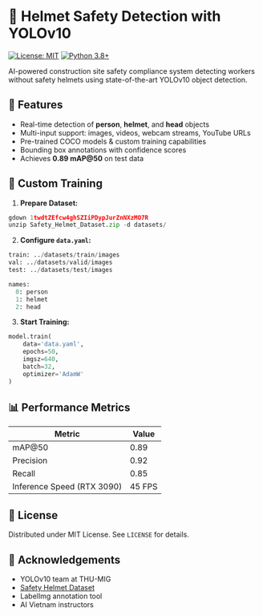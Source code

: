 # 🦺 Helmet Safety Detection with YOLOv10

[![License: MIT](https://img.shields.io/badge/License-MIT-yellow.svg)](https://opensource.org/licenses/MIT)
[![Python 3.8+](https://img.shields.io/badge/Python-3.8+-blue.svg)](https://www.python.org/downloads/)

AI-powered construction site safety compliance system detecting workers without safety helmets using state-of-the-art YOLOv10 object detection.

## 🚀 Features

- Real-time detection of **person**, **helmet**, and **head** objects
- Multi-input support: images, videos, webcam streams, YouTube URLs
- Pre-trained COCO models & custom training capabilities
- Bounding box annotations with confidence scores
- Achieves **0.89 mAP@50** on test data

## 🧠 Custom Training

1. **Prepare Dataset:**
```python
gdown 1twdtZEfcw4ghSZIiPDypJurZnNXzMO7R
unzip Safety_Helmet_Dataset.zip -d datasets/
```

2. **Configure `data.yaml`:**
```python
train: ../datasets/train/images
val: ../datasets/valid/images
test: ../datasets/test/images

names:
  0: person
  1: helmet
  2: head
```

3. **Start Training:**
```python
model.train(
    data='data.yaml',
    epochs=50,
    imgsz=640,
    batch=32,
    optimizer='AdamW'
)
```

## 📊 Performance Metrics

| Metric                | Value   |
|-----------------------|---------|
| mAP@50                | 0.89    |
| Precision             | 0.92    |
| Recall                | 0.85    |
| Inference Speed (RTX 3090) | 45 FPS |

## 📜 License

Distributed under MIT License. See `LICENSE` for details.

## 🙏 Acknowledgements
- YOLOv10 team at THU-MIG
- [Safety Helmet Dataset](https://www.kaggle.com/datasets/andrewmvd/hard-hat-detection)
- LabelImg annotation tool
- AI Vietnam instructors
